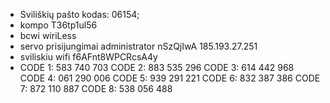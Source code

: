 - Sviliškių pašto kodas: 06154;
- kompo T36tp1ul56
- bcwi wiriLess
- servo prisijungimai administrator nSzQjIwA 185.193.27.251
- sviliskiu wifi f6AFnt8WPCRcsA4y
- CODE 1: 583 740 703
  CODE 2: 883 535 296
  CODE 3: 614 442 968
  CODE 4: 061 290 006
  CODE 5: 939 291 221
  CODE 6: 832 387 386
  CODE 7: 872 110 887
  CODE 8: 538 056 488
